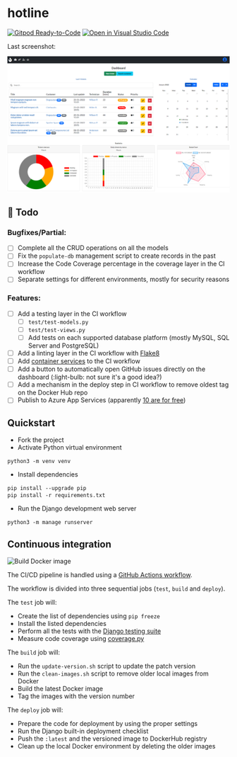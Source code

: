 # hotline

[![​Gitpod Ready-to-Code​](https://img.shields.io/badge/Gitpod-Ready--to--Code-blue?logo=gitpod)](https://gitpod.io/#https://GitHub.com/sannae/hotline) 
​[![​Open in Visual Studio Code​](https://img.shields.io/badge/--007ACC?logo=visual%20studio%20code&logoColor=ffffff)](https://open.vscode.dev/sannae/hotline)

Last screenshot:

<img src="dashboard.png" alt="dashboard">

## :pushpin: Todo
### Bugfixes/Partial:
- [ ] Complete all the CRUD operations on all the models
- [ ] Fix the `populate-db` management script to create records in the past
- [ ] Increase the Code Coverage percentage in the coverage layer in the CI workflow
- [ ] Separate settings for different environments, mostly for security reasons
### Features:
- [ ] Add a testing layer in the CI workflow
    - [ ] `test/test-models.py`
    - [ ] `test/test-views.py`
    - [ ] Add tests on each supported database platform (mostly MySQL, SQL Server and PostgreSQL)
- [ ] Add a linting layer in the CI workflow with [Flake8](https://flake8.pycqa.org/en/latest/)
- [ ] Add [container services](https://blog.healthchecks.io/2020/11/using-github-actions-to-run-django-tests/) to the CI workflow
- [ ] Add a button to automatically open GitHub issues directly on the dashboard (:light-bulb: not sure it's a good idea?)
- [ ] Add a mechanism in the deploy step in CI workflow to remove oldest tag on the Docker Hub repo
- [ ] Publish to Azure App Services (apparently [10 are for free](https://azure.microsoft.com/en-us/pricing/details/app-service/linux/))

## Quickstart

* Fork the project
* Activate Python virtual environment
```
python3 -m venv venv
```
* Install dependencies 
```
pip install --upgrade pip
pip install -r requirements.txt
```
* Run the Django development web server
```
python3 -m manage runserver
```

## Continuous integration

![Build Docker image](https://github.com/sannae/hotline/actions/workflows/build-docker-image.yml/badge.svg)

The CI/CD pipeline is handled using a [GitHub Actions workflow](./.github/workflows/build-docker-images.yml).

The workflow is divided into three sequential jobs (`test`, `build` and `deploy`).

The `test` job will:

* Create the list of dependencies using `pip freeze`
* Install the listed dependencies 
* Perform all the tests with the [Django testing suite](https://docs.djangoproject.com/en/4.0/topics/testing/)
* Measure code coverage using [coverage.py](https://coverage.readthedocs.io/en/6.3/)

The `build` job will:

* Run the `update-version.sh` script to update the patch version
* Run the `clean-images.sh` script to remove older local images from Docker
* Build the latest Docker image
* Tag the images with the version number

The `deploy` job will:

* Prepare the code for deployment by using the proper settings
* Run the Django built-in deployment checklist
* Push the `:latest` and the versioned image to DockerHub registry
* Clean up the local Docker environment by deleting the older images


